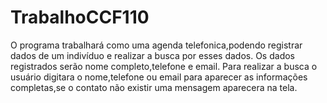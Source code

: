 # TrabalhoCCF110
O programa trabalhará como uma agenda telefonica,podendo registrar dados de um indivíduo e realizar a busca por esses dados. 
Os dados registrados serão nome completo,telefone e email.
Para realizar a busca o usuário digitara o nome,telefone ou email para aparecer as informações completas,se o contato não existir uma mensagem aparecera na tela.
